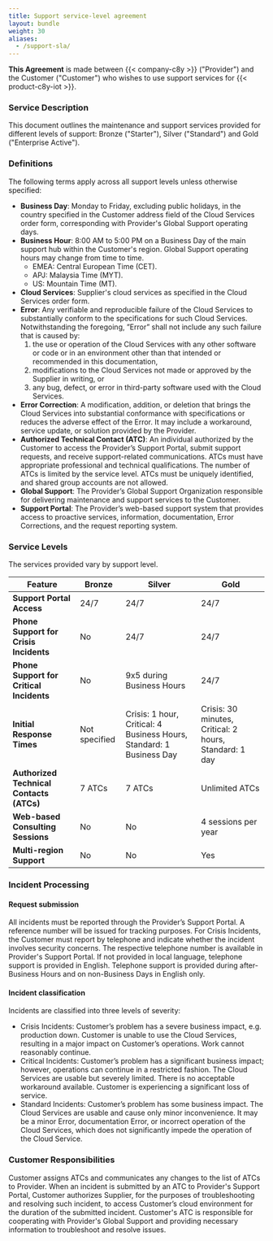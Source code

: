 ```yaml
---
title: Support service-level agreement
layout: bundle
weight: 30
aliases:
  - /support-sla/
---
```


**This Agreement** is made between {{< company-c8y >}} ("Provider") and the Customer ("Customer") who wishes to use support services for {{< product-c8y-iot >}}.

### Service Description

This document outlines the maintenance and support services provided for different levels of support: Bronze ("Starter"), Silver ("Standard") and Gold ("Enterprise Active").

### Definitions

The following terms apply across all support levels unless otherwise specified:

* **Business Day**: Monday to Friday, excluding public holidays, in the country specified in the Customer address field of the Cloud Services order form, corresponding with Provider's Global Support operating days.
* **Business Hour**: 8:00 AM to 5:00 PM on a Business Day of the main support hub within the Customer's region. Global Support operating hours may change from time to time.
  * EMEA: Central European Time (CET).
  * APJ: Malaysia Time (MYT).
  * US: Mountain Time (MT).
* **Cloud Services**: Supplier's cloud services as specified in the Cloud Services order form.
* **Error**: Any verifiable and reproducible failure of the Cloud Services to substantially conform to the specifications for such
Cloud Services. Notwithstanding the foregoing, ”Error” shall not include any such failure that is caused by:
  1. the use or operation of the Cloud Services with any other software or code or in an environment other than that intended or
recommended in this documentation,
  2. modifications to the Cloud Services not made or approved by the Supplier in writing, or
  3. any bug, defect, or error in third-party software used with the Cloud Services.
* **Error Correction**:  A modification, addition, or deletion that brings the Cloud Services into substantial conformance with specifications or reduces the adverse effect of the Error. It may include a workaround, service update, or solution provided by the Provider.
* **Authorized Technical Contact (ATC)**: An individual authorized by the Customer to access the Provider’s Support Portal, submit support requests, and receive support-related communications. ATCs must have appropriate professional and technical qualifications. The number of ATCs is limited by the service level. ATCs must be uniquely identified, and shared group accounts are not allowed.
* **Global Support**: The Provider’s Global Support Organization responsible for delivering maintenance and support services to the Customer.
* **Support Portal**: The Provider’s web-based support system that provides access to proactive services, information, documentation, Error Corrections, and the request reporting system.

### Service Levels

The services provided vary by support level.

| Feature                                  | Bronze        | Silver                                                               | Gold                                                   |
| ---------------------------------------- | ------------- | -------------------------------------------------------------------- | ------------------------------------------------------ |
| **Support Portal Access**                | 24/7          | 24/7                                                                 | 24/7                                                   |
| **Phone Support for Crisis Incidents**   | No            | 24/7                                                                 | 24/7                                                   |
| **Phone Support for Critical Incidents** | No            | 9x5 during Business Hours                                            | 24/7                                                   |
| **Initial Response Times**               | Not specified | Crisis: 1 hour, Critical: 4 Business Hours, Standard: 1 Business Day | Crisis: 30 minutes, Critical: 2 hours, Standard: 1 day |
| **Authorized Technical Contacts (ATCs)** | 7 ATCs        | 7 ATCs                                                               | Unlimited ATCs                                         |
| **Web-based Consulting Sessions**        | No            | No                                                                   | 4 sessions per year                                    |
| **Multi-region Support**                 | No            | No                                                                   | Yes                                                    |


### Incident Processing

#### Request submission

All incidents must be reported through the Provider’s Support Portal. A reference number will be issued for tracking purposes. For Crisis Incidents, the Customer must report by telephone and indicate whether the incident involves security concerns.  The respective telephone number is available in Provider's Support Portal. If not provided in local language, telephone support is provided in English. Telephone support is provided during after-Business Hours and on non-Business Days in English only.

#### Incident classification

Incidents are classified into three levels of severity:

* Crisis Incidents: Customer’s problem has a severe business impact, e.g. production down. Customer is unable to use the Cloud Services, resulting in a major impact on Customer’s operations. Work cannot reasonably continue.
* Critical Incidents: Customer’s problem has a significant business impact; however, operations can continue in a restricted fashion. The Cloud Services are usable but severely limited. There is no acceptable workaround available. Customer is experiencing a significant loss of service.
* Standard Incidents: Customer’s problem has some business impact. The Cloud Services are usable and cause only minor inconvenience. It may be a minor Error, documentation Error, or incorrect operation of the Cloud Services, which does not significantly impede the operation of the Cloud Service.

### Customer Responsibilities

Customer assigns ATCs and communicates any changes to the list of ATCs to Provider. When an incident is submitted by an ATC to Provider's Support Portal, Customer authorizes Supplier, for the purposes of troubleshooting and resolving such incident, to access Customer’s cloud environment for the duration of the submitted incident. Customer's ATC is responsible for cooperating with Provider's Global Support and providing necessary information to troubleshoot and resolve issues.

